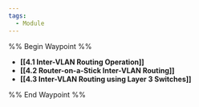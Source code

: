 ```yaml
---
tags:
  - Module
---
```



%% Begin Waypoint %%
- **[[4.1 Inter-VLAN Routing Operation]]**
- **[[4.2 Router-on-a-Stick Inter-VLAN Routing]]**
- **[[4.3 Inter-VLAN Routing using Layer 3 Switches]]**

%% End Waypoint %%

